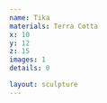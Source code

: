 ```yaml
---
name: Tika
materials: Terra Cotta
x: 10
y: 12
z: 15
images: 1
details: 0

layout: sculpture
---
```


